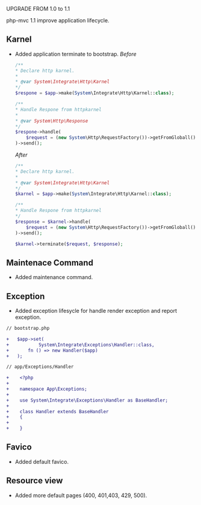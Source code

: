 UPGRADE FROM 1.0 to 1.1

php-mvc 1.1 improve application lifecycle.

Karnel
-----

* Added application terminate to bootstrap.
    *Before*
    ```php
    /**
    * Declare http karnel.
    *
    * @var System\Integrate\Http\Karnel
    */
    $respone = $app->make(System\Integrate\Http\Karnel::class);

    /**
    * Handle Respone from httpkarnel
    *
    * @var System\Http\Response
    */
    $respone->handle(
        $request = (new System\Http\RequestFactory())->getFromGloball()
    )->send();
    ```

    *After*
    ```php
    /**
    * Declare http karnel.
    *
    * @var System\Integrate\Http\Karnel
    */
    $karnel = $app->make(System\Integrate\Http\Karnel::class);

    /**
    * Handle Respone from httpkarnel
    */
    $response = $karnel->handle(
        $request = (new System\Http\RequestFactory())->getFromGloball()
    )->send();

    $karnel->terminate($request, $response);
    ```

Maintenace Command
-----
* Added maintenance command.

Exception
-----
* Added exception lifesycle for handle render exception and report exception.
```diff
// bootstrap.php

+   $app->set(
+           System\Integrate\Exceptions\Handler::class,
+       fn () => new Handler($app)
+   );
```

```diff
// app/Exceptions/Handler

+    <?php
+
+    namespace App\Exceptions;
+
+    use System\Integrate\Exceptions\Handler as BaseHandler;
+
+    class Handler extends BaseHandler
+    {
+
+    }
```

Favico
-----
* Added default favico.

Resource view
-----
* Added more default pages (400, 401,403, 429, 500).
